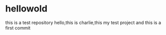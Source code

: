 # hellowold
this is a test repository
hello,this is charlie,this my test project
and this is a first commit
